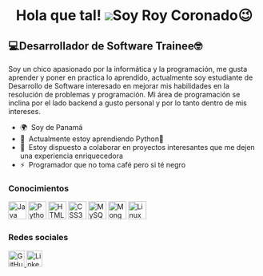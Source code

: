 <!--
**roycvx/roycvx** is a ✨ _special_ ✨ repository because its `README.md` (this file) appears on your GitHub profile.

Here are some ideas to get you started:

- 🔭 I’m currently working on ...
- 🌱 I’m currently learning ...
- 👯 I’m looking to collaborate on ...
- 🤔 I’m looking for help with ...
- 💬 Ask me about ...
- 📫 How to reach me: ...
- 😄 Pronouns: ...
- ⚡ Fun fact: ...
-->

<h1 align="center">Hola que tal! <img src="https://user-images.githubusercontent.com/18350557/176309783-0785949b-9127-417c-8b55-ab5a4333674e.gif"/>Soy Roy Coronado😉</h1>

💻Desarrollador de Software Trainee🤓
---------------------------------

Soy un chico apasionado por la informática y la programación, me gusta aprender y poner en practica lo aprendido, actualmente soy estudiante de Desarrollo de Software interesado en mejorar mis habilidades en la resolución de problemas y programación.
Mi área de programación se inclina por el lado backend a gusto personal y por lo tanto dentro de mis intereses.

* 🌍  Soy de Panamá
* 🧠  Actualmente estoy aprendiendo Python🐍
* 🤝  Estoy dispuesto a colaborar en proyectos interesantes que me dejen una experiencia enriquecedora
* ⚡  Programador que no toma café pero si té negro
  
### Conocimientos

<p align="left">
    <a href="https://www.oracle.com/java/" target="_blank" rel="noreferrer"><img src="https://raw.githubusercontent.com/danielcranney/readme-generator/main/public/icons/skills/java-colored.svg" width="36" height="36" alt="Java" /></a>
    <a href="https://www.python.org/" target="_blank" rel="noreferrer"><img src="https://raw.githubusercontent.com/danielcranney/readme-generator/main/public/icons/skills/python-colored.svg" width="36" height="36" alt="Python" /></a>
    <a href="https://developer.mozilla.org/en-US/docs/Glossary/HTML5" target="_blank" rel="noreferrer"><img src="https://raw.githubusercontent.com/danielcranney/readme-generator/main/public/icons/skills/html5-colored.svg" width="36" height="36" alt="HTML5" /></a>
    <a href="https://www.w3.org/TR/CSS/#css" target="_blank" rel="noreferrer"><img src="https://raw.githubusercontent.com/danielcranney/readme-generator/main/public/icons/skills/css3-colored.svg" width="36" height="36" alt="CSS3" /></a>
    <a href="https://www.mysql.com/" target="_blank" rel="noreferrer"><img src="https://raw.githubusercontent.com/danielcranney/readme-generator/main/public/icons/skills/mysql-colored.svg" width="36" height="36" alt="MySQL" /></a>
    <a href="https://www.mongodb.com/" target="_blank" rel="noreferrer"><img src="https://raw.githubusercontent.com/danielcranney/readme-generator/main/public/icons/skills/mongodb-colored.svg" width="36" height="36" alt="MongoDB" /></a>
    <a href="https://www.linux.org" target="_blank" rel="noreferrer"><img src="https://raw.githubusercontent.com/danielcranney/readme-generator/main/public/icons/skills/linux-colored.svg" width="36" height="36" alt="Linux" /></a>
</p>


### Redes sociales
<p align="left"> 
  <a href="https://www.github.com/roycvx" target="_blank" rel="noreferrer"> 
    <picture> 
      <source 
        media="(prefers-color-scheme: dark)" 
        srcset="https://raw.githubusercontent.com/danielcranney/readme-generator/main/public/icons/socials/github-dark.svg" 
      />
      <source 
        media="(prefers-color-scheme: light)" 
        srcset="https://raw.githubusercontent.com/danielcranney/readme-generator/main/public/icons/socials/github.svg" 
      />
      <img 
        src="https://raw.githubusercontent.com/danielcranney/readme-generator/main/public/icons/socials/github.svg" 
        width="32" 
        height="32" 
        alt="GitHub" 
      /> 
    </picture> 
  </a> 
  <a href="https://www.linkedin.com/in/roycoronado" target="_blank" rel="noreferrer"> 
    <picture> 
      <source 
        media="(prefers-color-scheme: dark)" 
        srcset="https://raw.githubusercontent.com/danielcranney/readme-generator/main/public/icons/socials/linkedin-dark.svg" 
      /> 
      <source 
        media="(prefers-color-scheme: light)" 
        srcset="https://raw.githubusercontent.com/danielcranney/readme-generator/main/public/icons/socials/linkedin.svg" 
      />
      <img 
        src="https://raw.githubusercontent.com/danielcranney/readme-generator/main/public/icons/socials/linkedin.svg" 
        width="32" 
        height="32" 
        alt="LinkedIn" 
      /> 
    </picture> 
  </a>
</p>

